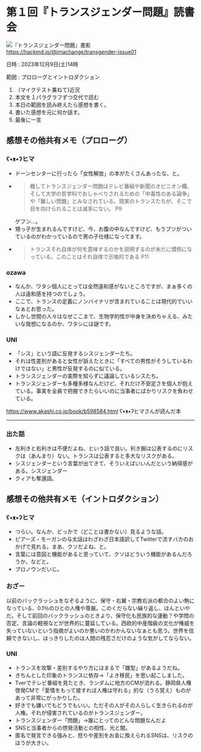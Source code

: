 # 第１回『トランスジェンダー問題』読書会

![『トランスジェンダー問題』書影](https://github.com/mon2org/trans-gender-issue/assets/95128233/aeb89eb8-a6e6-4496-9ecb-72af59ad315d)
https://hackmd.io/@imachange/transgender-issue01

日時
:    2023年12月9日(土)14時

範囲
:    プロローグとイントロダクション

1. （マイクテスト兼ねて)近況
2. 本文を１パラグラフずつ交代で読む
3. 本日の範囲を読み終えたら感想を書く。
4. 書いた感想を元に何か話す。
5. 最後に一言

## 感想その他共有メモ（プロローグ）


### ʕ•ᴥ•ʔヒマ

- ドーンセンターに行ったら「女性解放」の本がたくさんあったな、と。
- > 概してトランスジェンダー問題はテレビ番組や新聞のオピニオン欄、そして大学の哲学科でおしゃべりされるための「中毒性のある論争」や「難しい問題」とみなされている。現実のトランスたちが、そこで目を向けられることは滅多にない。
    > P9
    > 
    ゲフン…。
- 甥っ子が生まれるんですけど、今、お腹の中なんですけど、もうブツがついているのがわかっているので男の子仕様になってます。
- > トランスそれ自体が何を意味するのかを説明するのが未だに慣例になっている。このことはそれ自体で示唆的である
    > P11
### ozawa
- なんか、ワタシ個人にとっては全然違和感がないところですが、まぁ多くの人は違和感を持つのでしょう。
- ここで、トランスの定義にノンバイナリが含まれていることは現代的でいいなぁとお思った。
- しかし世間の人々はなぜここまで、生物学的性が中身を決めちゃえる、みたいな発想になるのか、ワタシには謎です。

### UNI
- 「シス」という語に反発するシスジェンダーたち。
- それは性差別があると女性が訴えたときに「すべての男性がそうしているわけではない」と男性が反発するのに似ている。
- トランスジェンダーの実際を知らずに議論しているシスたち。
- トランスジェンダーも多種多様なんだけど、それだけ不安定さを個人が抱えている。事実を全員で把握できたらいいのに当事者にばかりリスクを負わせている。

https://www.akashi.co.jp/book/b598584.html
ʕ•ᴥ•ʔヒマさんが読んだ本

***

### 出た話

- 左利きと右利きは不便だよね、という話で良い。利き腕は公表するのにリスクは（あんまり）ない。トランスは公表すると多大なリスクがある。
- シスジェンダーという言葉が出てきて、そういえばいいんだという納得感がある。シスジェンダー
- クィアも奪還語。

## 感想その他共有メモ（イントロダクション）

### ʕ•ᴥ•ʔヒマ
- つらい。なんか、どっかで（どことは書かない）見るような話。
- ピアーズ・モーガンの与太話はわざわざ日本語訳してTwitterで流すバカのおかげで見れる。まあ、クソだよね、と。
- 言葉には意図と機能があると思っていて、クソはどういう機能があるんだろうか、などと。
- プロノウンだいじ。

### おざー
以前のバックラッシュをなぞるように、保守・右翼・宗教右派の都合のよい駒になっている、0.1％のひとの人権や尊厳。このくだらない繰り返し、ほんといやだ。そして前回のバックラッシュのときより、保守化も民族的な運動？や学問の否定、言論の軽視などが世界的に蔓延している。西欧的中産階級の文化が権威を失っていないという指摘がよいのか悪いのかわかんないなぁとも思う。世界を信頼できないし、はっきりしたのは人間の残忍さだけのような気がしてならない。

### UNI
- トランスを攻撃・差別するやり方にはまるで「雛型」があるようだね。
- きちんとした印象のトランスに依存→「よき移民」を思い起こしました。
- Tverでテレビ番組を見たとき、ランダムに地方のCMが流れる。静岡県人権啓発CMで「愛情をもって接すれば人権は守れる」的な（うろ覚え）ものがあって非常にがっかりした。
- 好きでも嫌いでもどうでもいい。ただその人がその人らしく生きられるのが人権。それが侵害されているのがトランスジェンダー。
- トランスジェンダー「問題」→誰にとってのどんな問題なんだよ
- SNSと当事者からの啓発活動との相性、光と闇。
- 匿名で発言できる強みと、怒りや差別をお金に換えられるSNSは、リスクのほうが大きい。
